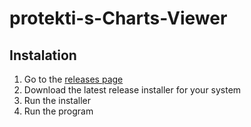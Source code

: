 # protekti-s-Charts-Viewer

## Instalation

1. Go to the [releases page](https://github.com/protekti/protekti-s-Charts-Viewer/releases)
2. Download the latest release installer for your system
3. Run the installer
4. Run the program
